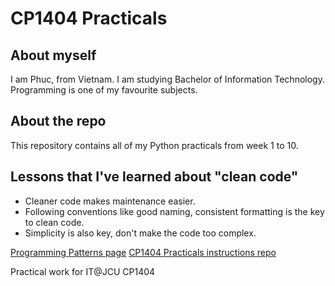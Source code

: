 # CP1404 Practicals

## About myself
I am Phuc, from Vietnam. I am studying Bachelor of Information Technology. Programming is one of my favourite subjects.

## About the repo
This repository contains all of my Python practicals from week 1 to 10.

## Lessons that I've learned about "clean code"
- Cleaner code makes maintenance easier.
- Following conventions like good naming, consistent formatting is the key to clean code.
- Simplicity is also key, don't make the code too complex.

[Programming Patterns page](https://github.com/CP1404/Starter/wiki/Programming-Patterns)
[CP1404 Practicals instructions repo](https://github.com/CP1404/Practicals)

Practical work for IT@JCU CP1404
